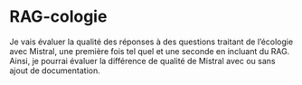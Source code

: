 # RAG-cologie
Je vais évaluer la qualité des réponses à des questions traitant de l’écologie avec Mistral, une première fois tel quel et une seconde en incluant du RAG. Ainsi, je pourrai évaluer la différence de qualité de Mistral avec ou sans ajout de documentation.
